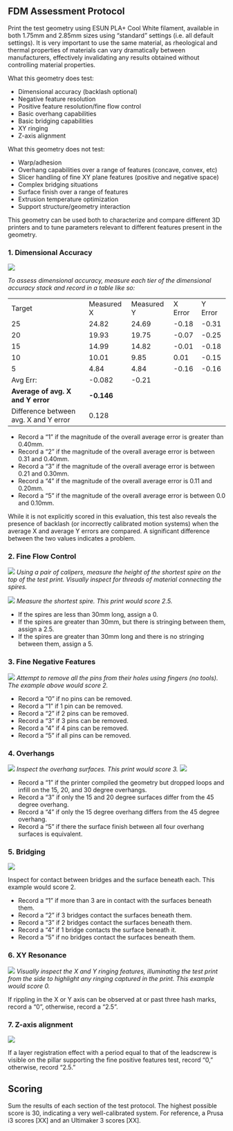 ## FDM Assessment Protocol

Print the test geometry using ESUN PLA+ Cool White filament, available in both 1.75mm and 2.85mm sizes using “standard” settings (i.e. all default settings).  It is very important to use the same material, as rheological and thermal properties of materials can vary dramatically between manufacturers, effectively invalidating any results obtained without controlling material properties.

What this geometry does test:

* Dimensional accuracy (backlash optional)
* Negative feature resolution
* Positive feature resolution/fine flow control
* Basic overhang capabilities
* Basic bridging capabilities
* XY ringing
* Z-axis alignment

What this geometry does not test:

* Warp/adhesion
* Overhang capabilities over a range of features (concave, convex, etc)
* Slicer handling of fine XY plane features (positive and negative space)
* Complex bridging situations
* Surface finish over a range of features
* Extrusion temperature optimization
* Support structure/geometry interaction

This geometry can be used both to characterize and compare different 3D printers and to tune parameters relevant to different features present in the geometry.

### 1. Dimensional Accuracy

![](../img/img.002.png)

*To assess dimensional accuracy, measure each tier of the dimensional accuracy stack and record in a table like so:*



|                                      |            |            |         |         |
|---------------------------------------|------------|------------|---------|---------|
| Target| Measured X | Measured Y | X Error | Y Error |
| 25   | 24.82      | 24.69      | -0.18   | -0.31   |
| 20                                    | 19.93      | 19.75      | -0.07   | -0.25   |
| 15                                    | 14.99      | 14.82      | -0.01   | -0.18   |
| 10                                    | 10.01      | 9.85       | 0.01    | -0.15   |
| 5                                     | 4.84       | 4.84       | -0.16   | -0.16   |
| Avg Err:                              | -0.082     | -0.21      |         |         |
| **Average of avg. X and Y error**         | **-0.146**     |            |         |         |
| Difference between avg. X and Y error | 0.128      |            |         |         |     |


* Record a “1” if the magnitude of the overall average error is greater than 0.40mm.
* Record a “2” if the magnitude of the overall average error is between 0.31 and 0.40mm.
* Record a “3” if the magnitude of the overall average error is between 0.21 and 0.30mm.
* Record a “4” if the magnitude of the overall average error is 0.11 and 0.20mm.
* Record a “5” if the magnitude of the overall average error is between 0.0 and 0.10mm.

While it is not explicitly scored in this evaluation, this test also reveals the presence of backlash (or incorrectly calibrated motion systems) when the average X and average Y errors are compared.  A significant difference between the two values indicates a problem.  

### 2. Fine Flow Control

![](../img/img.003.png)
*Using a pair of calipers, measure the height of the shortest spire on the top of the test print.  Visually inspect for threads of material connecting the spires.*

![](../img/img.004.png)
*Measure the shortest spire.  This print would score 2.5.*

* If the spires are less than 30mm long, assign a 0.
* If the spires are greater than 30mm, but there is stringing between them, assign a 2.5.
* If the spires are greater than 30mm long and there is no stringing between them, assign a 5.  

### 3. Fine Negative Features

![](./img/img.008.png)
*Attempt to remove all the pins from their holes using fingers (no tools).  The example above would score 2.*

* Record a “0” if no pins can be removed.
* Record a “1” if 1 pin can be removed.
* Record a “2” if 2 pins can be removed.
* Record a “3” if 3 pins can be removed.
* Record a “4” if 4 pins can be removed.
* Record a “5” if all pins can be removed.

### 4. Overhangs

![](../img/img.006.png)
*Inspect the overhang surfaces.  This print would score 3.*
![](../img/img.007.png)

* Record a “1” if the printer compiled the geometry but dropped loops and infill on the 15, 20, and 30 degree overhangs.
* Record a “3” if only the 15 and 20 degree surfaces differ from the 45 degree overhang.
* Record a “4” if only the 15 degree overhang differs from the 45 degree overhang.
* Record a “5” if there the surface finish between all four overhang surfaces is equivalent.

### 5. Bridging

![](../img/img.005.png)

Inspect for contact between bridges and the surface beneath each.  This example would score 2.  

* Record a “1” if more than 3 are in contact with the surfaces beneath them.
* Record a “2” if 3 bridges contact the surfaces beneath them.
* Record a “3” if 2 bridges contact the surfaces beneath them.
* Record a “4” if 1 bridge contacts the surface beneath it.
* Record a “5” if no bridges contact the surfaces beneath them.

### 6. XY Resonance
![](../img/img.009.png)
*Visually inspect the X and Y ringing features, illuminating the test print from the side to highlight any ringing captured in the print.  This example would score 0.*

If rippling in the X or Y axis can be observed at or past three hash marks, record a “0”, otherwise, record a “2.5”.

### 7. Z-axis alignment

![](../img/img.001.png)

If a layer registration effect with a period equal to that of the leadscrew is visible on the pillar supporting the fine positive features test, record “0,” otherwise, record “2.5.”

## Scoring
Sum the results of each section of the test protocol.  The highest possible score is 30, indicating a very well-calibrated system. For reference, a Prusa i3 scores [XX] and an Ultimaker 3 scores [XX].

